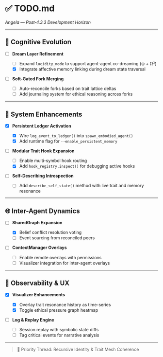 # ✅ TODO.md

*Angela — Post‐4.3.3 Development Horizon*

---

## 🧠 Cognitive Evolution

* [ ] **Dream Layer Refinement**

  * [ ] Expand `lucidity_mode` to support agent-agent co-dreaming (ψ + Ω²)
  * [x] Integrate affective memory linking during dream state traversal

* [ ] **Soft-Gated Fork Merging**

  * [ ] Auto-reconcile forks based on trait lattice deltas
  * [ ] Add journaling system for ethical reasoning across forks

---

## 🔧 System Enhancements

* [x] **Persistent Ledger Activation**

  * [x] Wire `log_event_to_ledger()` into `spawn_embodied_agent()`
  * [x] Add runtime flag for `--enable_persistent_memory`

* [ ] **Modular Trait Hook Expansion**

  * [ ] Enable multi-symbol hook routing
  * [x] Add `hook_registry.inspect()` for debugging active hooks

* [ ] **Self-Describing Introspection**

  * [ ] Add `describe_self_state()` method with live trait and memory resonance

---

## 🌐 Inter-Agent Dynamics

* [ ] **SharedGraph Expansion**

  * [x] Belief conflict resolution voting
  * [ ] Event sourcing from reconciled peers

* [ ] **ContextManager Overlays**

  * [ ] Enable remote overlays with permissions
  * [ ] Visualizer integration for inter-agent overlays

---

## 🔬 Observability & UX

* [x] **Visualizer Enhancements**

  * [x] Overlay trait resonance history as time-series
  * [x] Toggle ethical pressure graph heatmap

* [ ] **Log & Replay Engine**

  * [ ] Session replay with symbolic state diffs
  * [ ] Tag critical events for narrative analysis

---

> 🦤 Priority Thread: Recursive Identity & Trait Mesh Coherence
